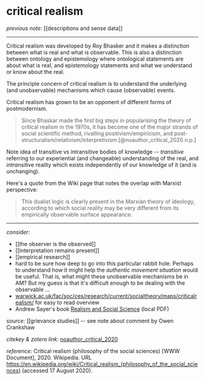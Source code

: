 # critical realism

_previous note:_ [[descriptions and sense data]]

---

Critical realism was developed by Roy Bhasker and it makes a distinction between what is real and what is observable. This is also a distinction between ontology and epistemology where ontological statements are about what is real, and epistemology statements and what we understand or know about the real.

The principle concern of critical realism is to understand the underlying (and unobservable) mechanisms which cause (observable) events.

Critical realism has grown to be an opponent of different forms of postmodernism.

>Since Bhaskar made the first big steps in popularising the theory of critical realism in the 1970s, it has become one of the major strands of social scientific method, rivalling positivism/empiricism, and post-structuralism/relativism/interpretivism.[@noauthor_critical_2020 n.p.]

Note idea of transitive vs intransitive bodies of knowledge -- _transitive_ referring to our experiential (and changeable) understanding of the real, and _intransitive_ reality which exists independently of our knowledge of it (and is unchanging).

Here's a quote from the Wiki page that notes the overlap with Marxist perspective:

>This dualist logic is clearly present in the Marxian theory of ideology, according to which social reality may be very different from its empirically observable surface appearance. 


--- 

_consider:_

- [[the observer is the observed]]
- [[interpretation remains present]]
- [[empirical research]]
- hard to be sure how deep to go into this particular rabbit hole. Perhaps to understand how it might help the _authentic movement situation_ would be useful. That is, what might these unobservable mechanisms be in AM? But my guess is that it's difficult enough to be dealing with the observable ...
- [warwick.ac.uk/fac/soc/ces/research/current/socialtheory/maps/criticalrealism/](https://warwick.ac.uk/fac/soc/ces/research/current/socialtheory/maps/criticalrealism/) for easy to read overview
- Andrew Sayer's book [Realism and Social Science](hook://file/ozfpZt1Ln?p=RHJvcGJveC9iaWJsaW9ncmFwaHkgcGRmcw==&n=sayer-2000-realism.pdf) (local PDF)


_source:_ [[grievance studies]] -- see note about comment by Owen Crankshaw

_citekey & zotero link:_ [noauthor_critical_2020](zotero://select/items/1_4M9HEWCE)


_reference:_ Critical realism (philosophy of the social sciences) [WWW Document], 2020. Wikipedia. URL <https://en.wikipedia.org/wiki/Critical_realism_(philosophy_of_the_social_sciences)> (accessed 17 August 2020).


